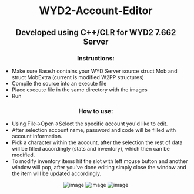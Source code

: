 
<h1 align="center">
WYD2-Account-Editor
</h1>
<h2 align="center">
Developed using C++/CLR for WYD2 7.662 Server
</h2>

<h3 align="center">
Instructions:
</h3>

* Make sure Base.h contains your WYD Server source struct Mob and struct MobExtra (current is modified W2PP structures)
* Compile the source into an execute file
* Place execute file in the same directory with the images
* Run
<h3 align="center">
How to use:
</h3>

* Using File->Open->Select the specific account you'd like to edit.
* After selection account name, password and code will be filled with account information.
* Pick a character within the account, after the selection the rest of data will be filled
accordingly (stats and inventory), which then can be modified.
* To modify inventory items hit the slot with left mouse button and another window will pop,
after you've done editing simply close the window and the item will be updated accordingly.

<div align="center">
  
![image](https://user-images.githubusercontent.com/39623990/128568809-87e184bc-9f21-4966-a2a2-b57214ee93ad.png)
![image](https://user-images.githubusercontent.com/39623990/128568538-94694093-3951-4706-9b7c-8549984d213f.png)
![image](https://user-images.githubusercontent.com/39623990/128513669-b32fd400-e179-418d-9f36-e19e7c089a53.png)

</div>
